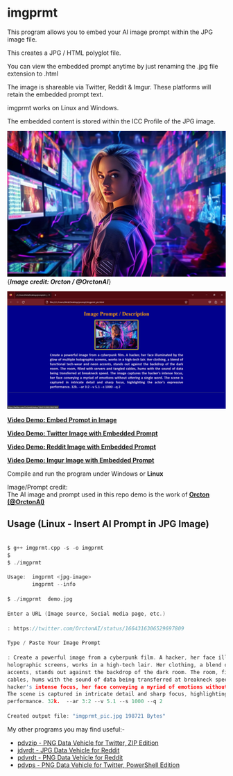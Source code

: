 # imgprmt

This program allows you to embed your AI image prompt within the JPG image file.

This creates a JPG / HTML polyglot file.

You can view the embedded prompt anytime by just renaming the .jpg file extension to .html

The image is shareable via Twitter, Reddit & Imgur.  These platforms will retain the embedded prompt text.

imgprmt works on Linux and Windows.  

The embedded content is stored within the ICC Profile of the JPG image.

![Demo Image](https://github.com/CleasbyCode/imgprmt/blob/main/demo_image/demo.jpg)  
{***Image credit: Orcton / @OrctonAI***}  

![Html Image](https://github.com/CleasbyCode/imgprmt/blob/main/demo_image/html.jpg)  

[**Video Demo: Embed Prompt in Image**](https://youtu.be/5so1Bts0LFU)  

[**Video Demo: Twitter Image with Embedded Prompt**](https://youtu.be/OMHyhfDHoUQ)  

[**Video Demo: Reddit Image with Embedded Prompt**](https://youtu.be/echWCq8PUxI)  

[**Video Demo: Imgur Image with Embedded Prompt**](https://youtu.be/yKaDx8tX1z4)  

Compile and run the program under Windows or **Linux**  

Image/Prompt credit:  
The AI image and prompt used in this repo demo is the work of [**Orcton (@OrctonAI)**](https://twitter.com/OrctonAI)  

## Usage (Linux - Insert AI Prompt in JPG Image)

```c

$ g++ imgprmt.cpp -s -o imgprmt
$
$ ./imgprmt 

Usage:  imgprmt <jpg-image>  
        imgprmt --info

$ ./imgprmt  demo.jpg

Enter a URL (Image source, Social media page, etc.)

: https://twitter.com/OrctonAI/status/1664316306529697809

Type / Paste Your Image Prompt

: Create a powerful image from a cyberpunk film. A hacker, her face illuminated by the glow of multiple  
holographic screens, works in a high-tech lair. Her clothing, a blend of functional tech-wear and neon  
accents, stands out against the backdrop of the dark room. The room, filled with servers and tangled  
cables, hums with the sound of data being transferred at breakneck speed. The image captures the  
hacker's intense focus, her face conveying a myriad of emotions without uttering a single word.  
The scene is captured in intricate detail and sharp focus, highlighting the actor's expressive  
performance. 32k.  --ar 3:2 --v 5.1 --s 1000 --q 2

Created output file: "imgprmt_pic.jpg 198721 Bytes"

```

My other programs you may find useful:-  

* [pdvzip - PNG Data Vehicle for Twitter, ZIP Edition](https://github.com/CleasbyCode/pdvzip)  
* [jdvrdt - JPG Data Vehicle for Reddit](https://github.com/CleasbyCode/jdvrdt)
* [pdvrdt - PNG Data Vehicle for Reddit](https://github.com/CleasbyCode/pdvrdt)  
* [pdvps - PNG Data Vehicle for Twitter, PowerShell Edition](https://github.com/CleasbyCode/pdvps)   

##
